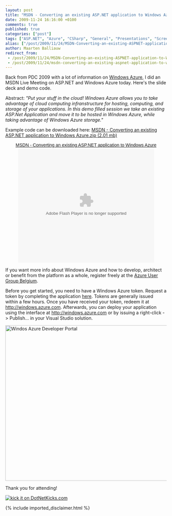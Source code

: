 ```yaml
---
layout: post
title: "MSDN - Converting an existing ASP.NET application to Windows Azure"
date: 2009-11-24 16:16:00 +0100
comments: true
published: true
categories: ["post"]
tags: ["ASP.NET", "Azure", "CSharp", "General", "Presentations", "Screencasts"]
alias: ["/post/2009/11/24/MSDN-Converting-an-existing-ASPNET-application-to-Windows-Azure.aspx", "/post/2009/11/24/msdn-converting-an-existing-aspnet-application-to-windows-azure.aspx"]
author: Maarten Balliauw
redirect_from:
 - /post/2009/11/24/MSDN-Converting-an-existing-ASPNET-application-to-Windows-Azure.aspx.html
 - /post/2009/11/24/msdn-converting-an-existing-aspnet-application-to-windows-azure.aspx.html
---
```

<p>Back from PDC 2009 with a lot of information on <a href="http://www.azure.com" target="_blank">Windows Azure</a>, I did an MSDN Live Meeting on ASP.NET and Windows Azure today. Here's the slide deck and demo code.</p>
<p>Abstract: <em>"Put your stuff in the cloud! Windows Azure allows you to take advantage of cloud computing infranstructure for hosting, computing, and storage of your applications. In this demo filled session we take an existing ASP.Net Application and move it to be hosted in Windows Azure, while taking advantage of Windows Azure storage."</em></p>
<p>Example code can be downloaded here: <a href="/files/2009/11/MSDN+-+Converting+an+existing+ASP.NET+application+to+Windows+Azure.zip">MSDN - Converting an existing ASP.NET application to Windows Azure.zip (2.01 mb)</a></p>
<div style="width:100%;text-align:center;" id="__ss_2574471"><a style="font:14px Helvetica,Arial,Sans-serif;display:block;margin:12px 0 3px 0;text-decoration:underline;" href="http://www.slideshare.net/maartenba/msdn-converting-an-existing-aspnet-application-to-windows-azure" title="MSDN - Converting an existing ASP.NET application to Windows Azure">MSDN - Converting an existing ASP.NET application to Windows Azure</a><object style="margin:0px" width="425" height="355"><param name="movie" value="http://static.slidesharecdn.com/swf/ssplayer2.swf?doc=msdn-convertinganexistingasp-netapplicationtowindowsazure-091124091310-phpapp02&stripped_title=msdn-converting-an-existing-aspnet-application-to-windows-azure" /><param name="allowFullScreen" value="true"/><param name="allowScriptAccess" value="always"/><embed src="http://static.slidesharecdn.com/swf/ssplayer2.swf?doc=msdn-convertinganexistingasp-netapplicationtowindowsazure-091124091310-phpapp02&stripped_title=msdn-converting-an-existing-aspnet-application-to-windows-azure" type="application/x-shockwave-flash" allowscriptaccess="always" allowfullscreen="true" width="425" height="355"></embed></object></div>
<p>If you want more info about Windows Azure and how to develop, architect or benefit from the platform as a whole, register freely at the <a href="http://www.azug.be" target="_blank">Azure User Group Belgium</a>.</p>
<p>Before you get started, you need to have a Windows Azure token. Request a token by completing the application <a href="http://go.microsoft.com/fwlink/?LinkID=129453" target="_blank">here</a>. Tokens are generally issued within a few hours. Once you have received your token, redeem it at <a href="http://windows.azure.com/">http://windows.azure.com</a>. Afterwards, you can deploy your application using the interface at <a href="http://windows.azure.com">http://windows.azure.com</a> or by issuing a right-click -&gt; Publish... in your Visual Studio solution.</p>
<p><a href="/images/image_21.png"><img style="border-bottom: 0px; border-left: 0px; margin: 5px auto; display: block; float: none; border-top: 0px; border-right: 0px" title="Windos Azure Developer Portal" src="/images/image_thumb_7.png" border="0" alt="Windos Azure Developer Portal" width="607" height="484" /></a></p>
<p>Thank you for attending!</p>
<a href="http://www.dotnetkicks.com/kick/?url=/post/2009/11/24/MSDN-Converting-an-existing-ASPNET-application-to-Windows-Azure.aspx&amp;title=MSDN - Converting an existing ASP.NET application to Windows Azure">
                    <img src="http://www.dotnetkicks.com/Services/Images/KickItImageGenerator.ashx?url=/post/2009/11/24/MSDN-Converting-an-existing-ASPNET-application-to-Windows-Azure.aspx" border="0" alt="kick it on DotNetKicks.com" />
                  </a>
{% include imported_disclaimer.html %}
